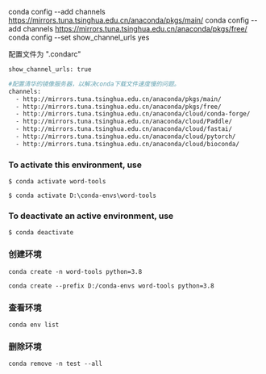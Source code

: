 
conda config --add channels https://mirrors.tuna.tsinghua.edu.cn/anaconda/pkgs/main/
conda config --add channels https://mirrors.tuna.tsinghua.edu.cn/anaconda/pkgs/free/
conda config --set show_channel_urls yes

配置文件为 ".condarc"

```bash
show_channel_urls: true

#配置清华的镜像服务器，以解决conda下载文件速度慢的问题。
channels:
  - http://mirrors.tuna.tsinghua.edu.cn/anaconda/pkgs/main/
  - http://mirrors.tuna.tsinghua.edu.cn/anaconda/pkgs/free/
  - http://mirrors.tuna.tsinghua.edu.cn/anaconda/cloud/conda-forge/
  - http://mirrors.tuna.tsinghua.edu.cn/anaconda/cloud/Paddle/
  - http://mirrors.tuna.tsinghua.edu.cn/anaconda/cloud/fastai/
  - http://mirrors.tuna.tsinghua.edu.cn/anaconda/cloud/pytorch/
  - http://mirrors.tuna.tsinghua.edu.cn/anaconda/cloud/bioconda/

```

### To activate this environment, use
```
$ conda activate word-tools

$ conda activate D:\conda-envs\word-tools
```

### To deactivate an active environment, use
`$ conda deactivate`


### 创建环境
```
conda create -n word-tools python=3.8

conda create --prefix D:/conda-envs word-tools python=3.8
```

### 查看环境
`conda env list`

### 删除环境
`conda remove -n test --all`



